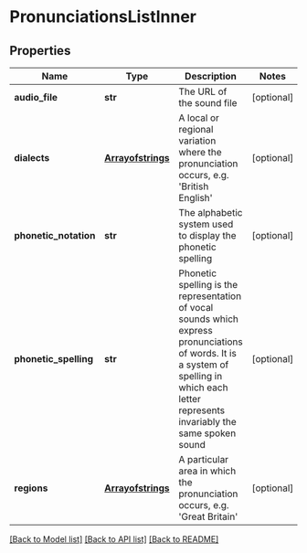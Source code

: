 # PronunciationsListInner

## Properties
Name | Type | Description | Notes
------------ | ------------- | ------------- | -------------
**audio_file** | **str** | The URL of the sound file | [optional] 
**dialects** | [**Arrayofstrings**](Arrayofstrings.md) | A local or regional variation where the pronunciation occurs, e.g. &#39;British English&#39; | [optional] 
**phonetic_notation** | **str** | The alphabetic system used to display the phonetic spelling | [optional] 
**phonetic_spelling** | **str** | Phonetic spelling is the representation of vocal sounds which express pronunciations of words. It is a system of spelling in which each letter represents invariably the same spoken sound | [optional] 
**regions** | [**Arrayofstrings**](Arrayofstrings.md) | A particular area in which the pronunciation occurs, e.g. &#39;Great Britain&#39; | [optional] 

[[Back to Model list]](../README.md#documentation-for-models) [[Back to API list]](../README.md#documentation-for-api-endpoints) [[Back to README]](../README.md)


